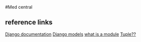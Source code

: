 #Med central

## reference links
[Django documentation](https://www.djangoproject.com/)
[Django models](https://docs.djangoproject.com/en/5.0/intro/tutorial02/)
[what is a module](https://docs.python.org/3/tutorial/modules.html)
[Tuple??](https://www.w3schools.com/python/python_tuples.asp)
